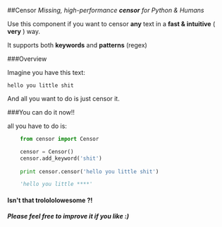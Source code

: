 ##Censor
*Missing, high-performance **censor** for Python & Humans*

Use this component if you want to censor **any** text in a **fast & intuitive** ( **very** ) way.

It supports both **keywords** and **patterns** (regex)

###Overview

Imagine you have this text:
	
	hello you little shit    
	
And all you want to do is just censor it.

###You can do it now!!

all you have to do is:

```python
	from censor import Censor

    censor = Censor()
    censor.add_keyword('shit')
    
    print censor.censor('hello you little shit')

    'hello you little ****'
```

#### Isn't that trolololowesome ?!


##### Please feel free to improve it if you like :)
